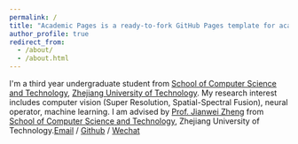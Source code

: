 ```yaml
---
permalink: /
title: "Academic Pages is a ready-to-fork GitHub Pages template for academic personal websites"
author_profile: true
redirect_from: 
  - /about/
  - /about.html
---
```


I'm a third year undergraduate student from [School of Computer Science and Technology](https://eecs.pku.edu.cn/), [Zhejiang University of Technology](https://www.pku.edu.cn/). My research interest includes computer vision (Super Resolution, Spatial-Spectral Fusion), neural operator, machine learning. I am advised by [Prof. Jianwei Zheng](https://XXX.pku.edu.cn/) from [School of Computer Science and Technology](https://cs.pku.edu.cn/), Zhejiang University of Technology.[Email](mailto:jwzhu@zjut.edu.cn) / [Github](https://github.com/jwzhu0) / [Wechat](../images/wechat.jpg)
